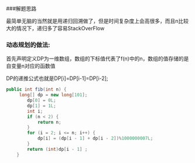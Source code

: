 ###解题思路

最简单无脑的当然就是用递归回溯做了，但是时间复杂度上会高很多，而且n比较大的情况下，递归多了容易StackOverFlow


### 动态规划的做法:

首先声明定义DP为一维数组，数组的下标值代表了f(n)中的n，数组的值存储的是自变量n对应的函数值

DP的递推公式也就是DP[i]=DP[i-1]=DP[i-2];

```java
public int fib(int n) {
     long[] dp = new long[101];
        dp[0] = 0L;
        dp[1] = 1L;
        int i;
        if (n < 2) {
            return n;
        }
        for (i = 2; i <= n; i++) {
            dp[i] = (dp[i - 1] + dp[i - 2])%1000000007L;
        }
        return (int)dp[i - 1] ;
    }

```    